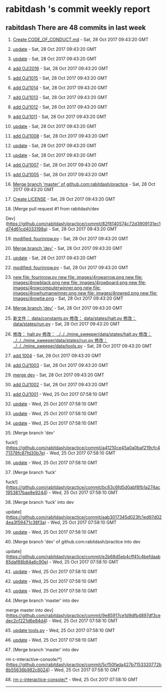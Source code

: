 #  rabitdash 's commit weekly report

##  rabitdash There are 48  commits in last week 

1. [Create CODE_OF_CONDUCT.md](https://github.com/rabitdash/practice/commit/5364e31e38768038365ee50254af6cb6a2248588) - Sat, 28 Oct 2017 09:43:20 GMT 

2. [update](https://github.com/rabitdash/practice/commit/4aadffd0a081bb291f36c3ec9a47d9cd1362316f) - Sat, 28 Oct 2017 09:43:20 GMT 

3. [update](https://github.com/rabitdash/practice/commit/961a8fbc9243b1b29519e56686a38e112c0e08c0) - Sat, 28 Oct 2017 09:43:20 GMT 

4. [add OJ/2016](https://github.com/rabitdash/practice/commit/6952cbc07470b27ba5f33b4e363f6228e8981cbe) - Sat, 28 Oct 2017 09:43:20 GMT 

5. [add OJ/1015](https://github.com/rabitdash/practice/commit/87b5ad4da9a4d3f5275ab0d119bf2bbcb907c20f) - Sat, 28 Oct 2017 09:43:20 GMT 

6. [add OJ/1014](https://github.com/rabitdash/practice/commit/0be9a8a06a35e012d7f4076989271b6ab2f05b4e) - Sat, 28 Oct 2017 09:43:20 GMT 

7. [add OJ/1013](https://github.com/rabitdash/practice/commit/dfc51756414a606db2b7ddc42c0db6d1e022cfc8) - Sat, 28 Oct 2017 09:43:20 GMT 

8. [add OJ/1012](https://github.com/rabitdash/practice/commit/1baef4497b6a322738bb60acf39c6e25cf8af50f) - Sat, 28 Oct 2017 09:43:20 GMT 

9. [add OJ/1011](https://github.com/rabitdash/practice/commit/506ef29c4d5d72f89603c96d3dbb460c66820cc5) - Sat, 28 Oct 2017 09:43:20 GMT 

10. [update](https://github.com/rabitdash/practice/commit/adffa4da120285dc433a6f846348e8100031977a) - Sat, 28 Oct 2017 09:43:20 GMT 

11. [add OJ/1008](https://github.com/rabitdash/practice/commit/0a74b37e3d79227ec0064df77bb4fdcfb9c8ed71) - Sat, 28 Oct 2017 09:43:20 GMT 

12. [update](https://github.com/rabitdash/practice/commit/fef5002bc127ab7d0c58dcd86069d94a866a3b6e) - Sat, 28 Oct 2017 09:43:20 GMT 

13. [update](https://github.com/rabitdash/practice/commit/0ceea4ada66e534bc83df90b18bd178a353138bb) - Sat, 28 Oct 2017 09:43:20 GMT 

14. [add OJ/1007](https://github.com/rabitdash/practice/commit/fb9b194b06c9d456a80b39f260454de90a0d3a6c) - Sat, 28 Oct 2017 09:43:20 GMT 

15. [add OJ/1005](https://github.com/rabitdash/practice/commit/432e37191b24da1c5461008aa207f333ea9178c0) - Sat, 28 Oct 2017 09:43:20 GMT 

16. [Merge branch 'master' of github.com:rabitdash/practice](https://github.com/rabitdash/practice/commit/26e4a77959971d835bd40ef8b71c4ef8dfb8a76e) - Sat, 28 Oct 2017 09:43:20 GMT 

17. [Create LICENSE](https://github.com/rabitdash/practice/commit/e950beee2ae3fe06929ccb00328b659ca3a45f03) - Sat, 28 Oct 2017 09:43:20 GMT 

18. [Merge pull request #1 from rabitdash/dev

Dev](https://github.com/rabitdash/practice/commit/82f8140574c72d3909131ec1d74d61cd4033198a) - Sat, 28 Oct 2017 09:43:20 GMT 

19. [	modified:   fourinrow.py](https://github.com/rabitdash/practice/commit/f9f5fee398cf83d6cdbbfe8df660253c96a7a0e2) - Sat, 28 Oct 2017 09:43:20 GMT 

20. [Merge branch 'dev'](https://github.com/rabitdash/practice/commit/2c34a1550508f337804acb2284c54d6cfc9b7092) - Sat, 28 Oct 2017 09:43:20 GMT 

21. [update](https://github.com/rabitdash/practice/commit/d29ada92e90af7f899eed8537490bc40e7013711) - Sat, 28 Oct 2017 09:43:20 GMT 

22. [	modified:   fourinrow.py](https://github.com/rabitdash/practice/commit/d9553d4c3313d37d38829c9c2646940070ed0d74) - Sat, 28 Oct 2017 09:43:20 GMT 

23. [	new file:   fourinrow.py
	new file:   images/4rowarrow.png
	new file:   images/4rowblack.png
	new file:   images/4rowboard.png
	new file:   images/4rowcomputerwinner.png
	new file:   images/4rowhumanwinner.png
	new file:   images/4rowred.png
	new file:   images/4rowtie.png](https://github.com/rabitdash/practice/commit/e2c8d54ccd0c4217ad59cfee443bb30f62b553ad) - Sat, 28 Oct 2017 09:43:20 GMT 

24. [Merge branch 'dev'](https://github.com/rabitdash/practice/commit/42f8d8f9a0a64216034d67974a4947f8958d7613) - Sat, 28 Oct 2017 09:43:20 GMT 

25. [	新文件：   data/constants.py
	修改：     data/states/halt.py
	修改：     data/states/run.py](https://github.com/rabitdash/practice/commit/182835a3e6984a73563ece46e6cf2853d6b8bb5a) - Sat, 28 Oct 2017 09:43:20 GMT 

26. [	修改：     halt.py
	修改：     ../../../mine_sweeper/data/states/halt.py
	修改：     ../../../mine_sweeper/data/states/run.py
	修改：     ../../../mine_sweeper/data/tools.py](https://github.com/rabitdash/practice/commit/0bef2aa1018636b92b50479a985963a92432c87b) - Sat, 28 Oct 2017 09:43:20 GMT 

27. [add 1004](https://github.com/rabitdash/practice/commit/5a3f5bcde75b1b625f66c95820a3a7b57d2b6d20) - Sat, 28 Oct 2017 09:43:20 GMT 

28. [add OJ/1003](https://github.com/rabitdash/practice/commit/479722e8f1df610e7e92e90da1c85387685e2fac) - Sat, 28 Oct 2017 09:43:20 GMT 

29. [merge dev](https://github.com/rabitdash/practice/commit/6341b2a220d2e2d4beea0b8dc393dc892e36ca7d) - Sat, 28 Oct 2017 09:43:20 GMT 

30. [add OJ/1002](https://github.com/rabitdash/practice/commit/ce367ec06d044abb253f4720b48d96652d16a309) - Sat, 28 Oct 2017 09:43:20 GMT 

31. [add OJ/1001](https://github.com/rabitdash/practice/commit/157edbc1c32f50b5450899646c54450ea3ec3f7e) - Wed, 25 Oct 2017 07:58:10 GMT 

32. [update](https://github.com/rabitdash/practice/commit/532794adc40cf860d196da9731cd703491051f34) - Wed, 25 Oct 2017 07:58:10 GMT 

33. [update](https://github.com/rabitdash/practice/commit/26cde07804f3643d8d368aa430154ae00349128e) - Wed, 25 Oct 2017 07:58:10 GMT 

34. [update](https://github.com/rabitdash/practice/commit/f633995acb911a43b67d164a85198eaeb67b42dd) - Wed, 25 Oct 2017 07:58:10 GMT 

35. [Merge branch 'dev'

fuck!](https://github.com/rabitdash/practice/commit/a41210ce45a0a0baf219cfc471378fc87fd30b7e) - Wed, 25 Oct 2017 07:58:10 GMT 

36. [update](https://github.com/rabitdash/practice/commit/7bfb591946a3100f4547e9391f194681e645ac14) - Wed, 25 Oct 2017 07:58:10 GMT 

37. [Merge branch 'fuck'

fuck!](https://github.com/rabitdash/practice/commit/bc83c6fd5d0abf8fb1a274ac1953817bae8e9244) - Wed, 25 Oct 2017 07:58:10 GMT 

38. [Merge branch 'fuck' into dev

update](https://github.com/rabitdash/practice/commit/aab3017345d023fc1ed97d024ea3f59471c38f3a) - Wed, 25 Oct 2017 07:58:10 GMT 

39. [update](https://github.com/rabitdash/practice/commit/1e9957e53b3c31da3da97be50815b25d3fef8ed0) - Wed, 25 Oct 2017 07:58:10 GMT 

40. [Merge branch 'dev' of github.com:rabitdash/practice into dev

update](https://github.com/rabitdash/practice/commit/e2b68d5eb4cff41c4befdaab85daf88b84a6c90e) - Wed, 25 Oct 2017 07:58:10 GMT 

41. [update](https://github.com/rabitdash/practice/commit/b1156bdbb59ebd7bb3da3665c2e63da695eccc6d) - Wed, 25 Oct 2017 07:58:10 GMT 

42. [update](https://github.com/rabitdash/practice/commit/f644ab3c901a6e6ffad4df58aaa4715c55e529ba) - Wed, 25 Oct 2017 07:58:10 GMT 

43. [update](https://github.com/rabitdash/practice/commit/c7a187a6213629a68f6564ba671306825c73e5f1) - Wed, 25 Oct 2017 07:58:10 GMT 

44. [Merge branch 'master' into dev

merge master into dev](https://github.com/rabitdash/practice/commit/9e85917ce1d9dfb4897df3cedec2cf221d6e84d4) - Wed, 25 Oct 2017 07:58:10 GMT 

45. [update tools.py](https://github.com/rabitdash/practice/commit/ceaf14a67a2dbcb149b9115acebe8751b0af320c) - Wed, 25 Oct 2017 07:58:10 GMT 

46. [update](https://github.com/rabitdash/practice/commit/c3efe7d270a3aa82064d1c9e7567513919e08ad5) - Wed, 25 Oct 2017 07:58:10 GMT 

47. [Merge branch 'master' into dev

rm c-interactive-console/*](https://github.com/rabitdash/practice/commit/5cf50fada427b7153320772b8b55636b982c8024) - Wed, 25 Oct 2017 07:58:10 GMT 

48. [rm c-interactice-console/*](https://github.com/rabitdash/practice/commit/316f34fdef4713b1507fd713f14a312b4e73abf0) - Wed, 25 Oct 2017 07:58:10 GMT 

---
